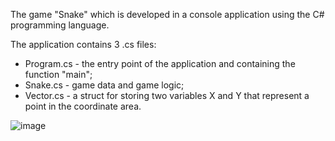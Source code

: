 The game "Snake" which is developed in a console application using the C# programming language.

The application contains 3 .cs files:
* Program.cs - the entry point of the application and containing the function "main";
* Snake.cs - game data and game logic;
* Vector.cs - a struct for storing two variables X and Y that represent a point in the coordinate area.

![image](https://github.com/user-attachments/assets/41c136f6-750d-41eb-98c9-99d562bc627f)
